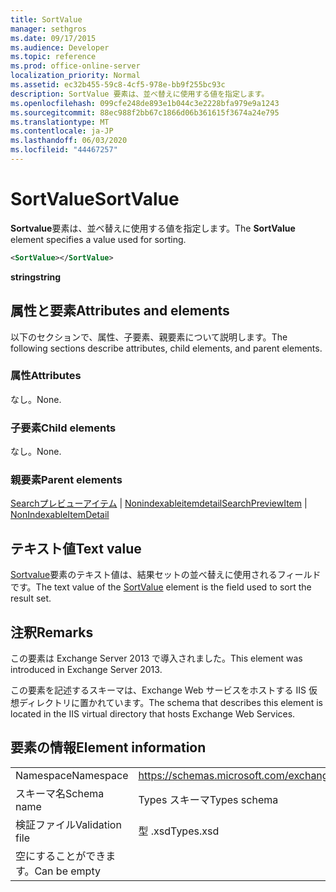 ```yaml
---
title: SortValue
manager: sethgros
ms.date: 09/17/2015
ms.audience: Developer
ms.topic: reference
ms.prod: office-online-server
localization_priority: Normal
ms.assetid: ec32b455-59c8-4cf5-978e-bb9f255bc93c
description: SortValue 要素は、並べ替えに使用する値を指定します。
ms.openlocfilehash: 099cfe248de893e1b044c3e2228bfa979e9a1243
ms.sourcegitcommit: 88ec988f2bb67c1866d06b361615f3674a24e795
ms.translationtype: MT
ms.contentlocale: ja-JP
ms.lasthandoff: 06/03/2020
ms.locfileid: "44467257"
---
```

# <a name="sortvalue"></a><span data-ttu-id="2a199-103">SortValue</span><span class="sxs-lookup"><span data-stu-id="2a199-103">SortValue</span></span>

<span data-ttu-id="2a199-104">**Sortvalue**要素は、並べ替えに使用する値を指定します。</span><span class="sxs-lookup"><span data-stu-id="2a199-104">The **SortValue** element specifies a value used for sorting.</span></span> 
  
```XML
<SortValue></SortValue>
```

 <span data-ttu-id="2a199-105">**string**</span><span class="sxs-lookup"><span data-stu-id="2a199-105">**string**</span></span>
## <a name="attributes-and-elements"></a><span data-ttu-id="2a199-106">属性と要素</span><span class="sxs-lookup"><span data-stu-id="2a199-106">Attributes and elements</span></span>

<span data-ttu-id="2a199-107">以下のセクションで、属性、子要素、親要素について説明します。</span><span class="sxs-lookup"><span data-stu-id="2a199-107">The following sections describe attributes, child elements, and parent elements.</span></span>
  
### <a name="attributes"></a><span data-ttu-id="2a199-108">属性</span><span class="sxs-lookup"><span data-stu-id="2a199-108">Attributes</span></span>

<span data-ttu-id="2a199-109">なし。</span><span class="sxs-lookup"><span data-stu-id="2a199-109">None.</span></span>
  
### <a name="child-elements"></a><span data-ttu-id="2a199-110">子要素</span><span class="sxs-lookup"><span data-stu-id="2a199-110">Child elements</span></span>

<span data-ttu-id="2a199-111">なし。</span><span class="sxs-lookup"><span data-stu-id="2a199-111">None.</span></span>
  
### <a name="parent-elements"></a><span data-ttu-id="2a199-112">親要素</span><span class="sxs-lookup"><span data-stu-id="2a199-112">Parent elements</span></span>

<span data-ttu-id="2a199-113">[Searchプレビューアイテム](searchpreviewitem.md)  | [Nonindexableitemdetail](nonindexableitemdetail.md)</span><span class="sxs-lookup"><span data-stu-id="2a199-113">[SearchPreviewItem](searchpreviewitem.md) | [NonIndexableItemDetail](nonindexableitemdetail.md)</span></span>
  
## <a name="text-value"></a><span data-ttu-id="2a199-114">テキスト値</span><span class="sxs-lookup"><span data-stu-id="2a199-114">Text value</span></span>

<span data-ttu-id="2a199-115">[Sortvalue](sortvalue.md)要素のテキスト値は、結果セットの並べ替えに使用されるフィールドです。</span><span class="sxs-lookup"><span data-stu-id="2a199-115">The text value of the [SortValue](sortvalue.md) element is the field used to sort the result set.</span></span> 
  
## <a name="remarks"></a><span data-ttu-id="2a199-116">注釈</span><span class="sxs-lookup"><span data-stu-id="2a199-116">Remarks</span></span>

<span data-ttu-id="2a199-117">この要素は Exchange Server 2013 で導入されました。</span><span class="sxs-lookup"><span data-stu-id="2a199-117">This element was introduced in Exchange Server 2013.</span></span>
  
<span data-ttu-id="2a199-118">この要素を記述するスキーマは、Exchange Web サービスをホストする IIS 仮想ディレクトリに置かれています。</span><span class="sxs-lookup"><span data-stu-id="2a199-118">The schema that describes this element is located in the IIS virtual directory that hosts Exchange Web Services.</span></span>
  
## <a name="element-information"></a><span data-ttu-id="2a199-119">要素の情報</span><span class="sxs-lookup"><span data-stu-id="2a199-119">Element information</span></span>

|||
|:-----|:-----|
|<span data-ttu-id="2a199-120">Namespace</span><span class="sxs-lookup"><span data-stu-id="2a199-120">Namespace</span></span>  <br/> |https://schemas.microsoft.com/exchange/services/2006/types  <br/> |
|<span data-ttu-id="2a199-121">スキーマ名</span><span class="sxs-lookup"><span data-stu-id="2a199-121">Schema name</span></span>  <br/> |<span data-ttu-id="2a199-122">Types スキーマ</span><span class="sxs-lookup"><span data-stu-id="2a199-122">Types schema</span></span>  <br/> |
|<span data-ttu-id="2a199-123">検証ファイル</span><span class="sxs-lookup"><span data-stu-id="2a199-123">Validation file</span></span>  <br/> |<span data-ttu-id="2a199-124">型 .xsd</span><span class="sxs-lookup"><span data-stu-id="2a199-124">Types.xsd</span></span>  <br/> |
|<span data-ttu-id="2a199-125">空にすることができます。</span><span class="sxs-lookup"><span data-stu-id="2a199-125">Can be empty</span></span>  <br/> ||
   

